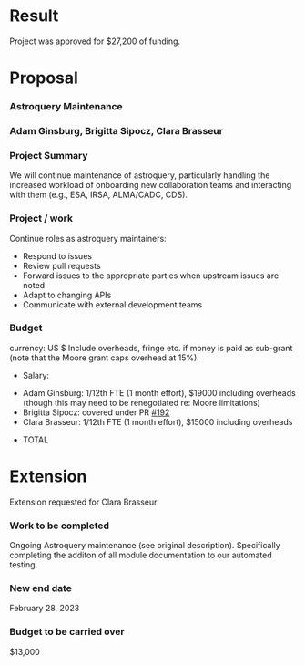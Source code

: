 # Result

Project was approved for $27,200 of funding.

# Proposal

### Astroquery Maintenance

### Adam Ginsburg, Brigitta Sipocz, Clara Brasseur

### Project Summary
We will continue maintenance of astroquery, particularly handling the increased workload of onboarding new collaboration teams and interacting with them (e.g., ESA, IRSA, ALMA/CADC, CDS).

### Project / work

Continue roles as astroquery maintainers:
 * Respond to issues
 * Review pull requests
 * Forward issues to the appropriate parties when upstream issues are noted
 * Adapt to changing APIs
 * Communicate with external development teams

### Budget
currency: US $
Include overheads, fringe etc. if money is paid as sub-grant (note that the Moore grant caps overhead at 15%).

- Salary:

 * Adam Ginsburg: 1/12th FTE (1 month effort), $19000 including overheads (though this may need to be renegotiated re: Moore limitations)
 * Brigitta Sipocz: covered under PR [#192](https://github.com/astropy/astropy-project/pull/192)
 * Clara Brasseur: 1/12th FTE (1 month effort), $15000 including overheads

- TOTAL

# Extension

Extension requested for Clara Brasseur

### Work to be completed

Ongoing Astroquery maintenance (see original description). Specifically completing the additon of all module documentation to our automated testing.

### New end date

February 28, 2023

### Budget to be carried over

$13,000